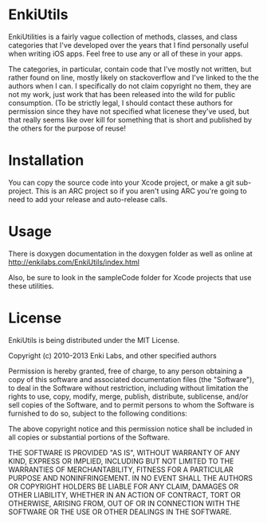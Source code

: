EnkiUtils
=========

EnkiUtilities is a fairly vague collection of methods, classes, and class categories that I've developed over the years that I find personally useful when writing iOS apps. Feel free to use any or all of these in your apps.

The categories, in particular, contain code that I've mostly not written, but rather found on line, mostly likely on stackoverflow and I've linked to the the authors when I can. I specifically do not claim copyright no them, they are not my work, just work that has been released into the wild for public consumption. (To be strictly legal, I should contact these authors for permission since they have not specified what licenese they've used, but that really seems like over kill for something that is short and published by the others for the purpose of reuse!

Installation
=========

You can copy the source code into your Xcode project, or make a git sub-project. This is an ARC project so if you aren't using ARC you're going to need to add your release and auto-release calls.


Usage
=========

There is doxygen documentation in the doxygen folder as well as online at http://enkilabs.com/EnkiUtils/index.html

Also, be sure to look in the sampleCode folder for Xcode projects that use these utilities.


License
=========
 
EnkiUtils is being distributed under the MIT License.

Copyright (c) 2010-2013 Enki Labs, and other specified authors

Permission is hereby granted, free of charge, to any person obtaining a copy
of this software and associated documentation files (the "Software"), to deal
in the Software without restriction, including without limitation the rights
to use, copy, modify, merge, publish, distribute, sublicense, and/or sell
copies of the Software, and to permit persons to whom the Software is
furnished to do so, subject to the following conditions:

The above copyright notice and this permission notice shall be included in
all copies or substantial portions of the Software.

THE SOFTWARE IS PROVIDED "AS IS", WITHOUT WARRANTY OF ANY KIND, EXPRESS OR
IMPLIED, INCLUDING BUT NOT LIMITED TO THE WARRANTIES OF MERCHANTABILITY,
FITNESS FOR A PARTICULAR PURPOSE AND NONINFRINGEMENT. IN NO EVENT SHALL THE
AUTHORS OR COPYRIGHT HOLDERS BE LIABLE FOR ANY CLAIM, DAMAGES OR OTHER
LIABILITY, WHETHER IN AN ACTION OF CONTRACT, TORT OR OTHERWISE, ARISING FROM,
OUT OF OR IN CONNECTION WITH THE SOFTWARE OR THE USE OR OTHER DEALINGS IN
THE SOFTWARE.
